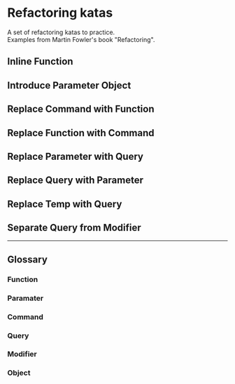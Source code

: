 # Refactoring katas  
A set of refactoring katas to practice.  
Examples from Martin Fowler's book "Refactoring".

## Inline Function

## Introduce Parameter Object

## Replace Command with Function

## Replace Function with Command

## Replace Parameter with Query

## Replace Query with Parameter

## Replace Temp with Query

## Separate Query from Modifier

---

## Glossary

### Function  

### Paramater  

### Command  

### Query  

### Modifier  

### Object  




